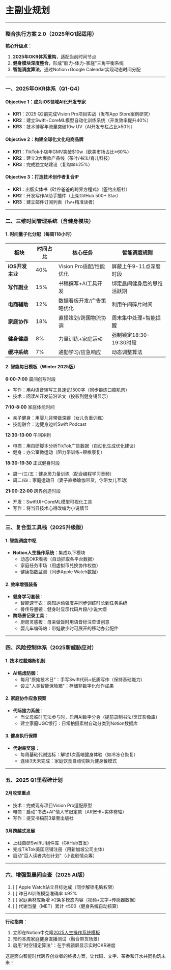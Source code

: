 # 主副业规划

---
### **整合执行方案 2.0（2025年Q1起适用）**  
**核心升级点**：  
1. **2025年OKR体系重构**，适配当前时间节点  
2. **健身模块深度整合**，形成"脑力-体力-家庭"三角平衡系统  
3. **智能调度算法**，通过Notion+Google Calendar实现动态时间分配  

---

### **一、2025年OKR体系（Q1-Q4）**  
#### **Objective 1：成为iOS领域AI化开发专家**  
- **KR1**：2025 Q2前完成Vision Pro项目实战（发布App Store案例研究）  
- **KR2**：建立Swift+CoreML模型自动化训练系统（开发效率提升40%）  
- **KR3**：技术博客年流量突破10w UV（AI开发专栏占比≥50%）  

#### **Objective 2：构建全球化文化电商品牌**  
- **KR1**：TikTok小店年GMV突破$10w（欧美市场占比≥60%）  
- **KR2**：建立3大爆款产品线（茶叶/书法/育儿科技）  
- **KR3**：完成独立站建设（复购率≥25%）  

#### **Objective 3：打造技术创作者复合IP**  
- **KR1**：出版实体书《硅谷爸爸的跨界方程式》（签约出版社）  
- **KR2**：开发写作AI助手插件（上架GitHub 500+ Star）  
- **KR3**：建立邮件订阅列表（1w+精准读者）  

---

### **二、三维时间管理系统（含健身模块）**  
#### **1. 时间量子化分配（每周118小时）**  
| 板块               | 时间占比 | 核心任务                                 | 智能调度规则                     |  
|--------------------|----------|------------------------------------------|----------------------------------|  
| **iOS开发主业**    | 40%      | Vision Pro适配/性能优化                  | 屏蔽上午9-11点深度时段           |  
| **写作副业**       | 15%      | 书稿撰写+AI工具开发                      | 绑定晨间健身后的思维活跃期       |  
| **电商辅助**       | 12%      | 数据看板开发/广告策略优化                | 利用午间碎片时间                 |  
| **家庭协作**       | 18%      | 直播策划/跨国物流协调                    | 周末集中处理+智能提醒            |  
| **健身健康**       | 8%       | 力量训练+家庭运动                        | 强制锁定18:30-19:30时段          |  
| **缓冲系统**       | 7%       | 通勤学习/应急响应                        | 动态调整算法                     |  

#### **2. 智能每日模板（Winter 2025版）**  
**6:00-7:00** 晨间创写时段  
- 写作：用AI语音转写工具速记1500字（同步锻炼口腔肌肉）  
- 技术：阅读AI开发前沿论文（投影到健身镜显示）  

**7:10-8:00** 家庭体能时间  
- 亲子健身：用婴儿背带做深蹲（女儿负重训练）  
- 技能融合：边健身边听Swift Podcast  

**12:30-13:00** 午间冲刺  
- 电商：用自研脚本分析TikTok广告数据（自动化生成优化建议）  
- 健身：办公室微运动（阻力带训练+颈椎康复）  

**18:30-19:30** 正式健身时段  
- 周一/三/五：健身房力量训练（配合编程学习音频）  
- 周二/四：家庭运动日（妻子直播瑜伽带货，你带女儿互动）  

**21:00-22:00** 跨界创造时段  
- 开发：SwiftUI+CoreML模型可视化工具  
- 写作：将当日技术心得改编为小说情节  

---

### **三、复合型工具栈（2025升级版）**  
#### **1. 智能调度中枢**  
- **Notion人生操作系统**：集成以下模块  
  - 动态OKR看板（自动抓取各平台数据）  
  - 家庭任务市场（用虚拟币兑换协作权益）  
  - 健康指数监测（同步Apple Watch数据）  

#### **2. 效率增强装备**  
- **健身学习套装**：  
  - 智能速干衣：感知运动强度并同步训练时长到任务系统  
  - 骨传导墨镜：健身时显示代码片段/小说大纲  
- **跨场景记录工具**：  
  - 厨房灵感板：母亲做饭时用语音标注菜谱创意  
  - 婴儿车编码站：带娃散步时可展开的移动办公配件  

---

### **四、风险控制体系（2025新威胁应对）**  
#### **1. 技术过载熔断机制**  
- **AI焦虑防御**：  
  - 每月"原始技术日"：手写Swift代码+纸质写作（保持基础能力）  
  - 设立"人类智能保险箱"：存储非数字化创作成果  

#### **2. 家庭协作应急预案**  
- **代际接力系统**：  
  - 当父母临时无法参与时，启用AI数字分身（提前录制书法/烹饪影像库）  
  - 建立家庭UGC银行：日常拍摄素材自动分类到Notion数据库  

#### **3. 健身执行保障**  
- **代谢率奖惩**：  
  - 每周基础代谢达标：解锁1次高端健身体验（如冷冻仓恢复）  
  - 连续3天未完成：家庭饮食自动切换为健身餐模式  

---

### **五、2025 Q1里程碑计划**  
#### **2月攻坚重点**  
- 技术：完成现有项目Vision Pro适配原型  
- 电商：启动"书法+AI"情人节限定款（AR贺卡+实体卷轴）  
- 写作：提交书稿前3章至出版社  

#### **3月跨越式发展**  
- 上线自研SwiftUI组件库（GitHub首发）  
- 完成TikTok美国店铺注册（用新加坡公司主体）  
- 启动"百人读者共创计划"（小说剧情众筹）  

---

### **六、增强型晨间自查（2025 AI版）**  
1. [ ] Apple Watch站立目标达成（同步解锁电脑权限）  
2. [ ] 昨日AI训练模型准确率 ≥92%  
3. [ ] 家庭素材库新增 ≥2条多模态内容（视频+文字+传感器数据）  
4. [ ] 代谢当量（MET）累计 ≥500（健身系统自动核算）  

--- 

**行动指南**：  
1. 立即在Notion中克隆[2025人生操作系统模板](https://www.notion.so/xxx)  
2. 预约本周家庭健身直播测试（融合带货场景）  
3. 启用"时空锚定算法"：在手机锁屏显示实时OKR进度  

这是面向智能时代跨界创业者的终极方案，让代码、文字、茶香和汗水共同构筑未来！
